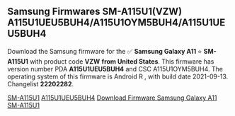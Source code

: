 <h2>Samsung Firmwares SM-A115U1(VZW) A115U1UEU5BUH4/A115U1OYM5BUH4/A115U1UEU5BUH4</h2>
Download the Samsung firmware for the ✅ <strong>Samsung Galaxy A11 </strong> ⭐ <strong>SM-A115U1</strong> with product code <strong>VZW</strong> <strong> from United States</strong>. This firmware has version number PDA <strong>A115U1UEU5BUH4</strong> and CSC A115U1OYM5BUH4. The operating system of this firmware is Android R , with build date 2021-09-13. Changelist <strong>22202282</strong>.


[SM-A115U1](https://samfirm.shop/samsung/model/SM-A115U1)
[A115U1UEU5BUH4](https://samfirm.shop/samsung/pda/A115U1UEU5BUH4)
[Download Firmware Samsung Galaxy A11 SM-A115U1](https://samfirm.shop/samsung/firmware/455469)
